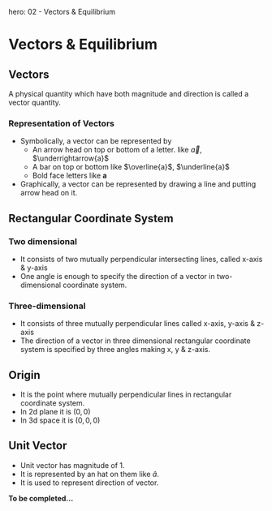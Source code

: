 hero: 02 - Vectors & Equilibrium

# Vectors & Equilibrium

## Vectors
A physical quantity which have both magnitude and direction is called a vector quantity.

### Representation of Vectors
* Symbolically, a vector can be represented by
    * An arrow head on top or bottom of a letter. like $\overrightarrow{a}$, $\underrightarrow{a}$
    * A bar on top or bottom like $\overline{a}$, $\underline{a}$
    * Bold face letters like **a**
* Graphically, a vector can be represented by drawing a line and putting arrow head on it.

## Rectangular Coordinate System
### Two dimensional
* It consists of two mutually perpendicular intersecting lines, called x-axis & y-axis
* One angle is enough to specify the direction of a vector in two-dimensional coordinate system.

### Three-dimensional
* It consists of three mutually perpendicular lines called x-axis, y-axis & z-axis
* The direction of a vector in three dimensional rectangular coordinate system is specified by three angles making x, y & z-axis.

## Origin
* It is the point where mutually perpendicular lines in rectangular coordinate system.
* In 2d plane it is $(0,0)$
* In 3d space it is $(0,0,0)$

## Unit Vector
* Unit vector has magnitude of 1.
* It is represented by an hat on them like $\hat{a}$.
* It is used to represent direction of vector.

**To be completed...**